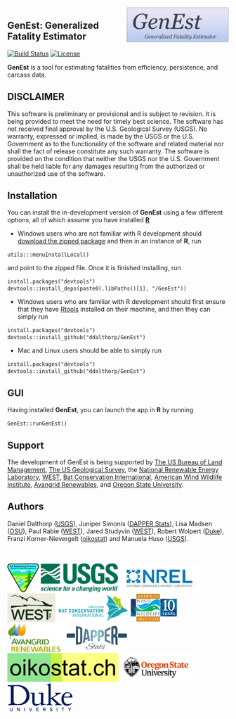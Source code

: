 <img src = 'inst/app/www/GenEst.png' height = '80' align="right" />

## GenEst: Generalized Fatality Estimator    

[![Build Status](https://api.travis-ci.org/ddalthorp/GenEst.svg?branch=master)](https://travis-ci.org/ddalthorp/GenEst)
[![License](https://img.shields.io/badge/license-GPL%20(%3E=%203)-blue.svg)](https://raw.githubusercontent.com/ddalthorp/GenEst/master/LICENSE)

**GenEst** is a tool for estimating fatalities from efficiency, persistence,
and carcass data.

## DISCLAIMER

This software is preliminary or provisional and is subject to revision. It is
being provided to meet the need for timely best science. The software has not
received final approval by the U.S. Geological Survey (USGS). No warranty,
expressed or implied, is made by the USGS or the U.S. Government as to the
functionality of the software and related material nor shall the fact of release
constitute any such warranty. The software is provided on the condition that
neither the USGS nor the U.S. Government shall be held liable for any damages
resulting from the authorized or unauthorized use of the software.

## Installation

You can install the in-development version of **GenEst** using a few different
options, all of which assume you have installed 
[**R**](https://www.r-project.org/)

* Windows users who are not familiar with R development should [download the 
zipped package](https://github.com/ddalthorp/GenEst/raw/master/GenEst.zip) and
then in an instance of **R**, run 
```
utils:::menuInstallLocal()
```
and point to the zipped file. Once it is finished installing, run

```
install.packages("devtools")
devtools::install_deps(paste0(.libPaths()[1], "/GenEst"))
```

* Windows users who are familiar with R development should first ensure that
they have [Rtools](https://cran.r-project.org/bin/windows/Rtools/) installed 
on their machine, and then they can simply run
```
install.packages("devtools")
devtools::install_github("ddalthorp/GenEst")
```

* Mac and Linux users should be able to simply run

```
install.packages("devtools")
devtools::install_github("ddalthorp/GenEst")
```

## GUI

Having installed **GenEst**, you can launch the app in **R** by running

```
GenEst::runGenEst()
```

## Support

The development of GenEst is being supported by [The US Bureau of Land
Management](https://www.blm.gov/), [The US Geological
Survey](https://www.usgs.gov/), the [National Renewable Energy 
Laboratory](https://www.nrel.gov/),
[WEST](http://www.westconsultants.com/), [Bat Conservation
International](http://www.batcon.org/), [American 
Wind Wildlife Institute](https://awwi.org/), [Avangrid 
Renewables](http://www.avangridrenewables.us/), and [Oregon State
University](https://oregonstate.edu/). 

## Authors

Daniel Dalthorp ([USGS](https://www.usgs.gov/)), Juniper Simonis ([DAPPER
Stats](http://www.dapperstats.com)), Lisa Madsen ([OSU](https://oregonstate.edu/)),
Paul Rabie ([WEST](http://www.westconsultants.com/)), Jared Studyvin
([WEST](http://www.westconsultants.com/)), Robert Wolpert 
([Duke](http://www2.stat.duke.edu/~rlw/)), Franzi Korner-Nievergelt 
([oikostat](http://www.oikostat.ch/)) and Manuela Huso 
([USGS](https://www.usgs.gov/)).

<br><br>
<img src = 'inst/app/www/blm.jpg' height = '65'> <img src = 'inst/app/www/usgs.png' height = '65'> <img src = 'inst/app/www/nrel.jpg' height = '65'> <img src = 'inst/app/www/west.png' height = '65'> <img src = 'inst/app/www/bci.jpg' height = '65'> <img src = 'inst/app/www/awwi.png' height = '65'> <img src = 'inst/app/www/avangrid.png' height = '65'> <img src = 'inst/app/www/dapper.png' height = '65'> <img src = 'inst/app/www/oikostat.jpg' height = '65'> <img src = 'inst/app/www/osu.jpg' height = '65'> <img src = 'inst/app/www/duke.png' height = '65'>
